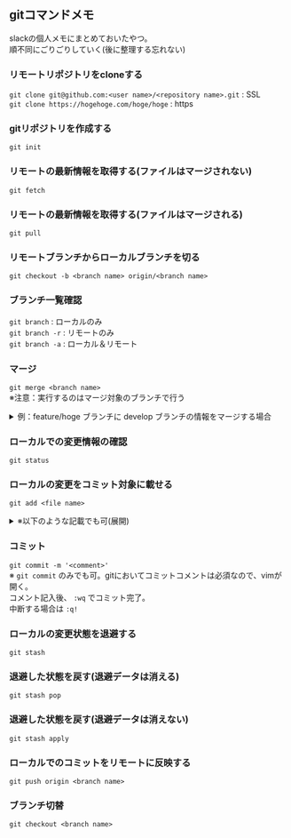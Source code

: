 ## gitコマンドメモ
slackの個人メモにまとめておいたやつ。  
順不同にごりごりしていく(後に整理する忘れない)

### リモートリポジトリをcloneする
`git clone git@github.com:<user name>/<repository name>.git` : SSL  
`git clone https://hogehoge.com/hoge/hoge` : https  

### gitリポジトリを作成する
`git init`

### リモートの最新情報を取得する(ファイルはマージされない)
`git fetch`
### リモートの最新情報を取得する(ファイルはマージされる)
`git pull`
### リモートブランチからローカルブランチを切る
`git checkout -b <branch name> origin/<branch name>`
### ブランチ一覧確認
`git branch` : ローカルのみ  
`git branch -r` : リモートのみ  
`git branch -a` : ローカル＆リモート  
### マージ
`git merge <branch name>`  
※注意：実行するのはマージ対象のブランチで行う  
<details>
<summary>例：feature/hoge ブランチに develop ブランチの情報をマージする場合</summary>

```
$ git checkout feature/hoge # 切替
$ git merge develop # マージ
```

</details>

### ローカルでの変更情報の確認
`git status`
### ローカルの変更をコミット対象に載せる
`git add <file name>`
<details>
<summary>※以下のような記載でも可(展開)</summary>

```
$ git add <directory name>  # 指定ディレクトリが対象
$ git add .  # すべてのディレクトリ配下のファイルが対象
$ git add *.php  # 拡張子「PHP」と名の付くファイルが対象

```
</details>

### コミット
`git commit -m '<comment>'`  
※ `git commit` のみでも可。gitにおいてコミットコメントは必須なので、vimが開く。  
コメント記入後、 `:wq` でコミット完了。  
中断する場合は `:q!`
### ローカルの変更状態を退避する
`git stash`
### 退避した状態を戻す(退避データは消える)
`git stash pop`
### 退避した状態を戻す(退避データは消えない)
`git stash apply`
### ローカルでのコミットをリモートに反映する
`git push origin <branch name>`
### ブランチ切替
`git checkout <branch name>`
